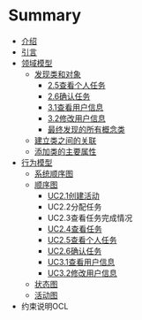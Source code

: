 # Summary

* [介绍](README.md)
* [引言](引言.md)
* [领域模型](领域模型.md)
    * [发现类和对象](发现类和对象.md)
        * [2.5查看个人任务](25查看个人任务.md)
        * [2.6确认任务](26确认任务.md)
        * [3.1查看用户信息](31查看用户信息.md)
        * [3.2修改用户信息](32修改用户信息.md)
        * [最终发现的所有概念类](最终发现的所有概念类.md)
    * [建立类之间的关联](建立类之间的关联.md)
    * [添加类的主要属性](添加类的主要属性.md)
* [行为模型](行为模型.md)
    * [系统顺序图](系统顺序图.md)
    * [顺序图](顺序图.md)
        * [UC2.1创建活动](uc21创建活动.md)
        * UC2.2分配任务
        * UC2.3查看任务完成情况
        * [UC2.4查看任务](uc24查看任务.md)
        * [UC2.5查看个人任务](uc25查看个人任务.md)
        * [UC2.6确认任务](uc26确认任务.md)
        * [UC3.1查看用户信息](uc31查看用户信息.md)
        * [UC3.2修改用户信息](uc32修改用户信息.md)
    * [状态图](状态图.md)
    * [活动图](活动图.md)
* 约束说明OCL

